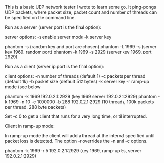 This is a basic UDP network tester I wrote to learn some go.
It ping-pongs UDP packets, where packet size, packet count
and number of threads can be specified on the command line.


Run as a server (server port is the final option):

server options:
 -s            enable server mode
 -k <number>   server key

phantom -s (random key and port are chosen)
phantom -k 1969 -s (server key 1969, random port)
phantom -k 1969 -s 2929 (server key 1969, port 2929)


Run as a client (server ip:port is the final option):

client options:
 -n <number>   number of threads (default 1)
 -c <number>   packets per thread (default 1k)
 -b <number>   packet size (default 512 bytes)
 -k <number>   server key
 -r <number>   ramp-up mode (see below)

phantom -k 1969 192.0.2.1:2929 (key 1969 server 192.0.2.1:2929)
phantom -k 1969 -n 10 -c 1000000 -b 288 192.0.2.1:2929 (10 threads, 100k packets per thread, 288 byte packets)

Set -c 0 to get a client that runs for a very long time, or til interrupted.

Client in ramp-up mode:

In ramp-up mode the client will add a thread at the interval specified until packet loss is detected.
The option -r overrides the -n and -c options.

phantom -k 1969 -r 5 192.0.2.1:2929 (key 1969, ramp-up 5s, server 192.0.2.1:2929)
